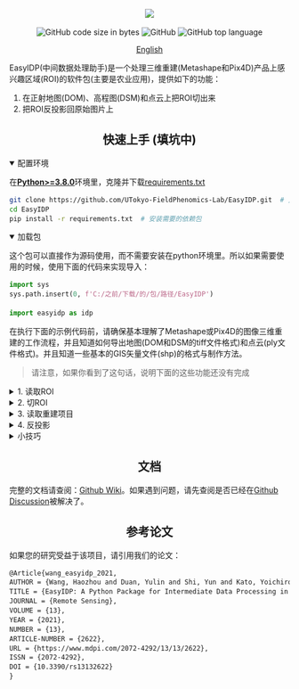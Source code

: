 <div align="center">

<p>
   <!-- <a align="left" href="https://ultralytics.com/yolov5" target="_blank"> -->
   <img width="850" src="https://github.com/HowcanoeWang/EasyIDP/wiki/static/easyidp_head.svg"></a>
</p>

<p align="center">
  <img alt="GitHub code size in bytes" src="https://img.shields.io/github/languages/code-size/UTokyo-FieldPhenomics-Lab/EasyIDP?style=plastic">
  <img alt="GitHub" src="https://img.shields.io/github/license/UTokyo-FieldPhenomics-Lab/EasyIDP?style=plastic">
  <img alt="GitHub top language" src="https://img.shields.io/github/languages/top/UTokyo-FieldPhenomics-Lab/EasyIDP?style=plastic">
</p>

<a href="README.md">English</a>

</div>
EasyIDP(中间数据处理助手)是一个处理三维重建(Metashape和Pix4D)产品上感兴趣区域(ROI)的软件包(主要是农业应用)，提供如下的功能：

1. 在正射地图(DOM)、高程图(DSM)和点云上把ROI切出来
2. 把ROI反投影回原始图片上


## <div align="center">快速上手 (填坑中)</div>

<details open>
<summary>配置环境</summary>

在[**Python>=3.8.0**](https://www.python.org/)环境里，克隆并下载[requirements.txt](https://github.com/UTokyo-FieldPhenomics-Lab/EasyIDP/blob/master/requirements.txt)

```bash
git clone https://github.com/UTokyo-FieldPhenomics-Lab/EasyIDP.git  # 克隆
cd EasyIDP
pip install -r requirements.txt  # 安装需要的依赖包
```

</details>

<details open>
<summary>加载包</summary>

这个包可以直接作为源码使用，而不需要安装在python环境里。所以如果需要使用的时候，使用下面的代码来实现导入：

```python
import sys
sys.path.insert(0, f'C:/之前/下载/的/包/路径/EasyIDP')
  
import easyidp as idp
```
</details>

在执行下面的示例代码前，请确保基本理解了Metashape或Pix4D的图像三维重建的工作流程，并且知道如何导出地图(DOM和DSM的tiff文件格式)和点云(ply文件格式)。并且知道一些基本的GIS矢量文件(shp)的格式与制作方法。

> 请注意，如果你看到了这句话，说明下面的这些功能还没有完成

<details close>
<summary>1. 读取ROI</summary>

```python
roi = idp.ROI("xxxx.shp")  # 经纬度二维信息
  
# 从高程图DSM里获取高度信息
roi.get_z_from_dsm("xxxx_dsm.tiff")  # 增加高度成为三维信息
```

二维的ROI可以用来切正射地图、高程图和点云(参考`2.切ROI`)。三维点ROI可以用来反投影回原始图片上(参考`4.反投影`)。

  
或者你可以直接自动创建一个网格ROI：
  
```python
roi = idp.ROI(grid_h=300, grid_w=300, tif_path="xxxx.tif")
```
</details>

<details close>
<summary>2. 切ROI</summary>
  
```python
# 读取正射地图和高程图文件
dom = idp.GeoTiff("xxx_dom.tif")
dsm = idp.GeoTiff("xxx_dsm.tif")
  
# 读取点云文件
ply = idp.PointCloud("xxx_pcd.ply")
  
# 切ROI
dom_parts = roi.clip(dom)
dsm_parts = roi.clip(dsm)
pcd_parts = roi.clip(ply)
```
  
</details>

<details close>
<summary>3. 读取重建项目</summary>
  
```python
proj = idp.Recons()
proj.add_pix4d(["aaa.p4d", "bbb.p4d", ...])  # 支持使用列表来输入时间序列项目
proj.add_metashape(["aaa.psx", "bbb.psx"])
```

请注意，对于Metashape的时间序列项目，推荐在一个项目中建立多个Chunk来记录不同的时间，如下图所示：
  
<div align="center"><img width="350" src="images/metashape_multi_chunks.png"></a></div>

但是每个时间序列单独一个只有一个chunk的Metashape文件，也是可接受的。EasyIDP包会自动的按照给定的顺序分离出里面的每一个Chunk。

<div align="center"><img width="550" src="images/metashape_single_chunk.png"></a></div>

然后你可以按照下面两种方法获取每一个Chunk：

```python
chunk1 = proj[0]
# or
chunk1 = proj["chunk_or_project_name"]
```

</details>

<details close>
<summary>4. 反投影</summary>
  
```python
>>> img_dict = roi.back_to_raw(chunk1)
```
  
然后检查运算结果：
```python
# 所有找到的原始图片
>>> img_dict.keys()   
dict_keys(['DJI_0177.JPG', 'DJI_0178.JPG', 'DJI_0179.JPG', 'DJI_0180.JPG', ... ]

# ROI在该图片上的像素坐标
>>> img_dict['DJI_0177.JPG'] 
array([[ 779,  902],
       [1043,  846],
       [1099, 1110],
       [ 834, 1166],
       [ 779,  902]])
```
 
</details>


<details close>
<summary>小技巧</summary>
  
如果用的是Pix4D的话，只要你没有移动原始的项目文件，包可以自动找到输出的正射地图等路径：
```python
>>> proj[0].kind
"pix4D"
>>> proj[0].dom_path
"E:\...\pix4d_project_folder\3_dsm_ortho\2_mosaic\project_name_transparent_mosaic_group1.tif"
```

但是Metashape项目，导出的路径非常自由，需要手动指定路径
```python
>>> proj[0].kind
"metashape"
>>> proj[0].dom_path = r"E:\where\you\export\metashape\results\dom.tif"
```

</details>


## <div align="center">文档</div>

完整的文档请查阅：[Github Wiki](https://github.com/UTokyo-FieldPhenomics-Lab/EasyIDP/wiki)。如果遇到问题，请先查阅是否已经在[Github Discussion](https://github.com/UTokyo-FieldPhenomics-Lab/EasyIDP/discussions)被解决了。


## <div align="center">参考论文</div>

如果您的研究受益于该项目，请引用我们的论文：

```latex
@Article{wang_easyidp_2021,
AUTHOR = {Wang, Haozhou and Duan, Yulin and Shi, Yun and Kato, Yoichiro and Ninomiya, Seish and Guo, Wei},
TITLE = {EasyIDP: A Python Package for Intermediate Data Processing in UAV-Based Plant Phenotyping},
JOURNAL = {Remote Sensing},
VOLUME = {13},
YEAR = {2021},
NUMBER = {13},
ARTICLE-NUMBER = {2622},
URL = {https://www.mdpi.com/2072-4292/13/13/2622},
ISSN = {2072-4292},
DOI = {10.3390/rs13132622}
}
```
